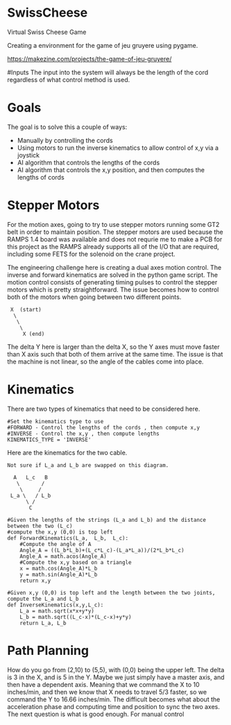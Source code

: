 # SwissCheese
Virtual Swiss Cheese Game

Creating a environment for the game of jeu gruyere using pygame.

https://makezine.com/projects/the-game-of-jeu-gruyere/

#Inputs
The input into the system will always be the length of the cord regardless of what control method is used. 

# Goals
The goal is to solve this a couple of ways:

* Manually by controlling the cords
* Using motors to run the inverse kinematics to allow control of x,y via a joystick
* AI algorithm that controls the lengths of the cords
* AI algorithm that controls the x,y position, and then computes the lengths of cords

# Stepper Motors
For the motion axes, going to try to use stepper motors running some GT2 belt in order to maintain position. The stepper motors are used because the RAMPS 1.4 board was available and does not requrie me to make a PCB for this project as the RAMPS already supports all of the I/O that are required, including some FETS for the solenoid on the crane project. 

The engineering challenge here is creating a dual axes motion control. The inverse and forward kinematics are solved in the python game script. The motion control consists of generating timing pulses to control the stepper motors which is pretty straightforward. The issue becomes how to control both of the motors when going between two different points.

```
 X  (start)
  \
   \
    \ 
     X (end)
```   
The delta Y here is larger than the delta X, so the Y axes must move faster than X axis such that both of them arrive at the same time. The issue is that the machine is not linear, so the angle of the cables come into place. 

# Kinematics
There are two types of kinematics that need to be considered here.

```
#Set the kinematics type to use
#FORWARD - Control the lengths of the cords , then compute x,y
#INVERSE - Control the x,y , then compute lengths
KINEMATICS_TYPE = 'INVERSE'
```

Here are the kinematics for the two cable. 

```
Not sure if L_a and L_b are swapped on this diagram.

  A   L_c   B
   \       /
    \     /
 L_a \   / L_b
      \ /
       C

#Given the lengths of the strings (L_a and L_b) and the distance between the two (L_c) 
#compute the x,y (0,0) is top left
def ForwardKinematics(L_a,  L_b,  L_c):
    #Compute the angle of A
    Angle_A = ((L_b*L_b)+(L_c*L_c)-(L_a*L_a))/(2*L_b*L_c)
    Angle_A = math.acos(Angle_A)
    #Compute the x,y based on a triangle
    x = math.cos(Angle_A)*L_b
    y = math.sin(Angle_A)*L_b
    return x,y

#Given x,y (0,0) is top left and the length between the two joints, compute the L_a and L_b
def InverseKinematics(x,y,L_c):
    L_a = math.sqrt(x*x+y*y)
    L_b = math.sqrt((L_c-x)*(L_c-x)+y*y)
    return L_a, L_b
```

# Path Planning

How do you go from (2,10) to (5,5), with (0,0) being the upper left. The delta is 3 in the X, and is 5 in the Y. Maybe we just simply have a master axis, and then have a dependent axis. Meaning that we command the X to 10 inches/min, and then we know that X needs to travel 5/3 faster, so we command the Y to 16.66 inches/min. The difficult becomes what about the acceleration phase and computing time and position to sync the two axes. The next question is what is good enough. For manual control 
